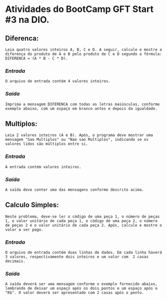 # Atividades do BootCamp GFT Start #3 na DIO.

## **Diferenca:**
    Leia quatro valores inteiros A, B, C e D. A seguir, calcule e mostre a diferença do produto de A e B pelo produto de C e D segundo a fórmula: DIFERENCA = (A * B - C * D).

### *Entrada*
    O arquivo de entrada contém 4 valores inteiros.

### *Saída*
    Imprima a mensagem DIFERENCA com todas as letras maiúsculas, conforme exemplo abaixo, com um espaço em branco antes e depois da igualdade.

## **Multiplos:**
    Leia 2 valores inteiros (A e B). Após, o programa deve mostrar uma mensagem "Sao Multiplos" ou "Nao sao Multiplos", indicando se os valores lidos são múltiplos entre si.

### *Entrada*
    A entrada contém valores inteiros.

### *Saída*
    A saída deve conter uma das mensagens conforme descrito acima.

## **Calculo Simples:**
    Neste problema, deve-se ler o código de uma peça 1, o número de peças 1, o valor unitário de cada peça 1, o código de uma peça 2, o número de peças 2 e o valor unitário de cada peça 2. Após, calcule e mostre o valor a ser pago.

### *Entrada*
    O arquivo de entrada contém duas linhas de dados. Em cada linha haverá 3 valores, respectivamente dois inteiros e um valor com  2 casas decimais.

### *Saída*
    A saída deverá ser uma mensagem conforme o exemplo fornecido abaixo, lembrando de deixar um espaço após os dois pontos e um espaço após o "R$". O valor deverá ser apresentado com 2 casas após o ponto.
